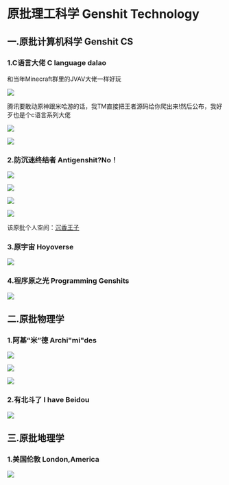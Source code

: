 # 原批理工科学 Genshit Technology


## 一.原批计算机科学 Genshit CS

### 1.C语言大佬 C language dalao

和当年Minecraft群里的JVAV大佬一样好玩

![](https://github.com/DreamingCats/GenshitJokes/raw/main/原批理工科学/C语言大佬.jpg)

腾讯要敢动原神跟米哈游的话，我TM直接把王者源码给你爬出来!然后公布，我好歹也是个c语言系列大佬

![](https://github.com/DreamingCats/GenshitJokes/raw/main/原批理工科学/C动万象.gif)

![](https://github.com/DreamingCats/GenshitJokes/raw/main/原批理工科学/你永远想不到谁是乐子人.jpg)

### 2.防沉迷终结者  Antigenshit?No！

![](https://github.com/DreamingCats/GenshitJokes/raw/main/原批理工科学/防沉迷终结者1.jpg)

![](https://github.com/DreamingCats/GenshitJokes/raw/main/原批理工科学/防沉迷终结者2.png)

![](https://github.com/DreamingCats/GenshitJokes/raw/main/原批理工科学/防沉迷终结者3.jpg)

![](https://github.com/DreamingCats/GenshitJokes/raw/main/原批理工科学/防沉迷终结者4.jpg)

该原批个人空间：<a href="https://space.bilibili.com/389612306/dynamic" target="_blank">沉香王子</a>

### 3.原宇宙 Hoyoverse

![](https://github.com/DreamingCats/GenshitJokes/raw/main/原批理工科学/原宇宙1.jpg)

### 4.程序原之光   Programming Genshits

![](https://github.com/DreamingCats/GenshitJokes/raw/main/原批理工科学/程序原之光.jpg)


## 二.原批物理学

### 1.阿基“米”德  Archi"mi"des

![](https://github.com/DreamingCats/GenshitJokes/raw/main/原批理工科学/浮力大于重力1.jpg)

![](https://github.com/DreamingCats/GenshitJokes/raw/main/原批理工科学/浮力大于重力2.jpg)

![](https://github.com/DreamingCats/GenshitJokes/raw/main/原批理工科学/浮力大于重力3.jpg)

### 2.有北斗了  I have Beidou

![](https://github.com/DreamingCats/GenshitJokes/raw/main/images/有北斗了.jpg)


## 三.原批地理学

### 1.美国伦敦 London,America

![](https://github.com/DreamingCats/GenshitJokes/raw/main/原批理工科学/美国伦敦.jpg)

